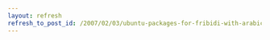 ```yaml
---
layout: refresh
refresh_to_post_id: /2007/02/03/ubuntu-packages-for-fribidi-with-arabic-shaping
---
```

